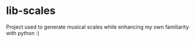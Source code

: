 # lib-scales
Project used to generate musical scales while enhancing my own familiarity with python :)
